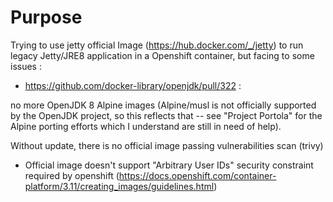 # Purpose

Trying to use jetty official Image  (https://hub.docker.com/_/jetty) to run legacy Jetty/JRE8 application in a Openshift container, but facing to some issues :

- https://github.com/docker-library/openjdk/pull/322 : 

no more OpenJDK 8 Alpine images (Alpine/musl is not officially supported by the OpenJDK project, so this reflects that -- see "Project Portola" for the Alpine porting efforts which I understand are still in need of help).

Without update, there is no official image passing vulnerabilities scan (trivy)

- Official image doesn't support "Arbitrary User IDs" security constraint required by openshift (https://docs.openshift.com/container-platform/3.11/creating_images/guidelines.html)


